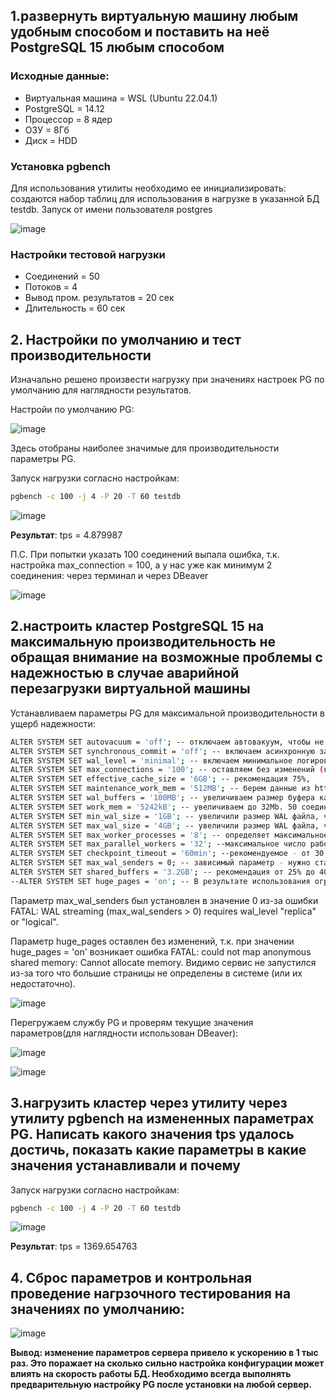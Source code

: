 ## 1.развернуть виртуальную машину любым удобным способом и поставить на неё PostgreSQL 15 любым способом
### Исходные данные:
* Виртуальная машина =  WSL (Ubuntu 22.04.1)
* PostgreSQL =  14.12
* Процессор = 8 ядер
* ОЗУ = 8Гб
* Диск = HDD

### Установка pgbench
Для использования утилиты необходимо ее инициализировать: создаются набор таблиц для использования в нагрузке в указанной БД testdb. Запуск от имени пользователя postgres

![image](https://github.com/md31git/Otus-PG-DmitriyM/assets/108184930/30c164ce-9d00-48aa-9659-cf208a1c2d45)

### Настройки тестовой нагрузки
* Соединений = 50
* Потоков  = 4
* Вывод пром. результатов = 20 сек
* Длительность = 60 сек

## 2. Настройки по умолчанию и тест производительности 
Изначально решено произвести нагрузку при значениях настроек PG по умолчанию для наглядности результатов.

Настройи по умолчанию PG:

![image](https://github.com/md31git/Otus-PG-DmitriyM/assets/108184930/02c63bcc-4b9a-464c-a0d6-c2a2365d81df)

Здесь отобраны наиболее значимые для производительности параметры PG. 

Запуск нагрузки согласно настройкам:

```bash
pgbench -c 100 -j 4 -P 20 -T 60 testdb
```
![image](https://github.com/md31git/Otus-PG-DmitriyM/assets/108184930/928c32f6-6004-4ed5-9430-15e31620cbbb)

**Результат**: tps = 4.879987

П.С. При попытки указать 100 соединений выпала ошибка, т.к. настройка max_connection = 100, а у нас уже как минимум 2 соединения: через терминал и через DBeaver

![image](https://github.com/md31git/Otus-PG-DmitriyM/assets/108184930/3883fb65-db37-4ff2-addf-b429cb004039)

## 2.настроить кластер PostgreSQL 15 на максимальную производительность не обращая внимание на возможные проблемы с надежностью в случае аварийной перезагрузки виртуальной машины
Устанавливаем параметры PG для максимальной производительности в ущерб надежности:
```bash
ALTER SYSTEM SET autovacuum = 'off'; -- отключаем автовакуум, чтобы не нагружать фоновым процессом систему.
ALTER SYSTEM SET synchronous_commit = 'off'; -- включаем асинхронную запись WAL на диск не дожидаясь подтверждения
ALTER SYSTEM SET wal_level = 'minimal'; -- включаем минимальное логирование данных (нет репликации)
ALTER SYSTEM SET max_connections = '100'; -- оставляем без изменений (кол-во пользователей * 2)
ALTER SYSTEM SET effective_cache_size = '6GB'; -- рекомендация 75%,
ALTER SYSTEM SET maintenance_work_mem = '512MB'; -- берем данные из https://pgtune.leopard.in.ua/#/ 
ALTER SYSTEM SET wal_buffers = '100MB'; -- увеличиваем размер буфера как 1/32 от **shared_buffers**
ALTER SYSTEM SET work_mem = '5242kB'; -- увеличиваем до 32Mb. 50 соединений *32Mb = 1.6ГБ - не превышает shared_buffers.
ALTER SYSTEM SET min_wal_size = '1GB'; -- увеличили размер WAL файла, чтобы увеличить время сброса его на диск 
ALTER SYSTEM SET max_wal_size = '4GB'; -- увеличили размер WAL файла, чтобы увеличить время сброса его на диск 
ALTER SYSTEM SET max_worker_processes = '8'; -- определяет максимальное число фоновых процессов, которое разрешено запускать на сервере.
ALTER SYSTEM SET max_parallel_workers = '32'; --максимальное число рабочих процессов, которое система сможет поддерживать для параллельных операций. Соотношение max_worker_processes к max_parallel_workers должно равняться числу ядер CPU.
ALTER SYSTEM SET checkpoint_timeout = '60min'; --рекомендуемое - от 30 минут до часа. Ставим 1 час.
ALTER SYSTEM SET max_wal_senders = 0; -- зависимый параметр - нужно ставить 0 (по умолчанию 10) если wal_level = 'minimal', иначе сервер не запускается пишет ошибку (см ниже) 
ALTER SYSTEM SET shared_buffers = '3.2GB'; -- рекомендация от 25% до 40%, ставим 25%.
--ALTER SYSTEM SET huge_pages = 'on'; -- В результате использования огромных страниц уменьшаются таблицы страниц, и процессор тратит меньше времени на управление памятью. Получаем ошибку 
```
Параметр max_wal_senders был установлен в значение 0 из-за ошибки FATAL:  WAL streaming (max_wal_senders > 0) requires wal_level "replica" or "logical".

Параметр huge_pages оставлен без изменений, т.к. при значении huge_pages = 'on' возникает ошибка FATAL:  could not map anonymous shared memory: Cannot allocate memory. Видимо сервис не запустился из-за того что  большие страницы не определены в системе (или их недостаточно).

![image](https://github.com/md31git/Otus-PG-DmitriyM/assets/108184930/32a4078b-7a13-48a0-843f-050658de8013)
 
Перегружаем службу PG  и проверям текущие значения параметров(для наглядности использован DBeaver):

![image](https://github.com/md31git/Otus-PG-DmitriyM/assets/108184930/d2a42c9a-7b73-494c-93d2-8e1918dcddca)

![image](https://github.com/md31git/Otus-PG-DmitriyM/assets/108184930/75239fe9-d9d1-40e1-ad22-3b087c21caed)

## 3.нагрузить кластер через утилиту через утилиту pgbench на измененных параметрах PG. Написать какого значения tps удалось достичь, показать какие параметры в какие значения устанавливали и почему
Запуск нагрузки согласно настройкам:

```bash
pgbench -c 100 -j 4 -P 20 -T 60 testdb
```
![image](https://github.com/md31git/Otus-PG-DmitriyM/assets/108184930/333b4d01-4dd8-49b5-bc68-3180038efeb2)

**Результат**: tps = 1369.654763

## 4. Сброс параметров и контрольная проведение нагрзочного тестирования на значениях по умолчанию:
![image](https://github.com/md31git/Otus-PG-DmitriyM/assets/108184930/b2805324-af39-4d2b-b255-4116d73ee0e7)

**Вывод: изменение параметров сервера привело к ускорению в 1 тыс раз. Это поражает на сколько сильно настройка конфигурации может влиять на скорость работы БД. Необходимо всегда выполнять предварительную настройку PG после установки на любой сервер.**


